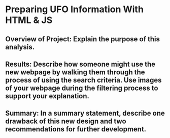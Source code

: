 # Preparing UFO Information With HTML & JS
## Overview of Project: Explain the purpose of this analysis.
## Results: Describe how someone might use the new webpage by walking them through the process of using the search criteria. Use images of your webpage during the filtering process to support your explanation.
## Summary: In a summary statement, describe one drawback of this new design and two recommendations for further development.